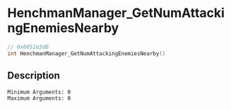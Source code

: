 # HenchmanManager_GetNumAttackingEnemiesNearby
```c
// 0x0051e3d0
int HenchmanManager_GetNumAttackingEnemiesNearby()
```
## Description
```
Minimum Arguments: 0
Maximum Arguments: 0
```
